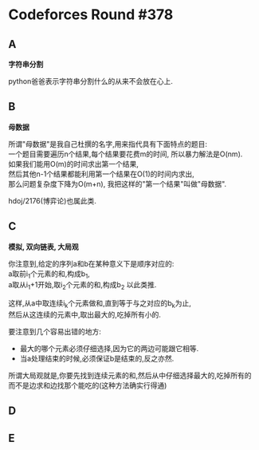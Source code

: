 # Codeforces Round #378

## A
**字符串分割**

python爸爸表示字符串分割什么的从来不会放在心上.

## B
**母数据**

所谓"母数据"是我自己杜撰的名字,用来指代具有下面特点的题目:</br>
一个题目需要遍历n个结果,每个结果要花费m的时间, 所以暴力解法是O(nm).</br>
如果我们能用O(m)的时间求出第一个结果,</br>
然后其他n-1个结果都能利用第一个结果在O(1)的时间内求出,</br>
那么问题复杂度下降为O(m+n), 我把这样的"第一个结果"叫做"母数据".

hdoj/2176(博弈论)也属此类.

## C
**模拟, 双向链表, 大局观**

你注意到,给定的序列a和b在某种意义下是顺序对应的:</br>
a取前i<sub>1</sub>个元素的和,构成b<sub>1</sub>,</br>
a取从i<sub>1</sub>+1开始,取i<sub>2</sub>个元素的和,构成b<sub>2</sub>
以此类推.

这样,从a中取连续i<sub>k</sub>个元素做和,直到等于与之对应的b<sub>k</sub>为止,</br>
然后从这连续的元素中,取出最大的,吃掉所有小的.

要注意到几个容易出错的地方:

- 最大的哪个元素必须仔细选择,因为它的两边可能跟它相等.
- 当a处理结束的时候,必须保证b是结束的,反之亦然.


所谓大局观就是,你要先找到连续元素的和,然后从中仔细选择最大的,吃掉所有的</br>
而不是边求和边找那个能吃的(这种方法确实行得通)</br>

## D

## E
